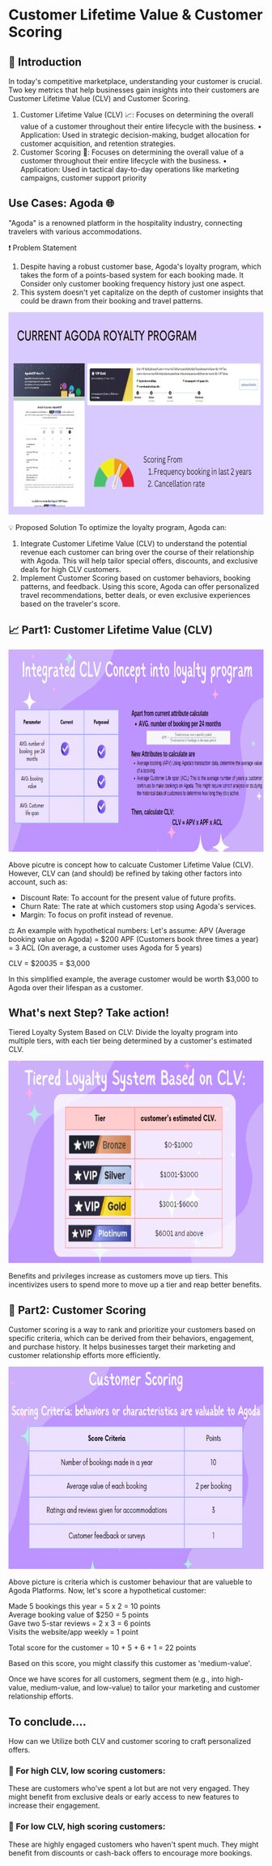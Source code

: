 # Customer Lifetime Value & Customer Scoring

## 📌 Introduction
In today's competitive marketplace, understanding your customer is crucial. Two key metrics that help businesses gain insights into their customers are Customer Lifetime Value (CLV) and Customer Scoring.

1. Customer Lifetime Value (CLV) 📈: Focuses on determining the overall value of a customer throughout their entire lifecycle with the business.
•	Application: Used in strategic decision-making, budget allocation for customer acquisition, and retention strategies.
2. Customer Scoring 🎯: Focuses on determining the overall value of a customer throughout their entire lifecycle with the business.
•	Application: Used in tactical day-to-day operations like marketing campaigns, customer support priority

## Use Cases: Agoda 🌐

"Agoda" is a renowned platform in the hospitality industry, connecting travelers with various accommodations. 

❗ Problem Statement
1) Despite having a robust customer base, Agoda's loyalty program, which takes the form of a points-based system for each booking made. It Consider only customer booking frequency history just one aspect.
2) This system doesn't yet capitalize on the depth of customer insights that could be drawn from their booking and travel patterns.

<p align="center">
  <img src="https://github.com/ween3654/Advanced_Aanlytics-MADT8101/blob/main/section2%3A%20customer%20life%20time%20value/pic/1_current_loyalty_program.PNG" width="700" height="400" alt="Your Image Alt Text">
</p>

💡 Proposed Solution 
To optimize the loyalty program, Agoda can:
1.	Integrate Customer Lifetime Value (CLV) to understand the potential revenue each customer can bring over the course of their relationship with Agoda. This will help tailor special offers, discounts, and exclusive deals for high CLV customers.
2.	Implement Customer Scoring based on customer behaviors, booking patterns, and feedback. Using this score, Agoda can offer personalized travel recommendations, better deals, or even exclusive experiences based on the traveler's score.

## 📈 Part1: Customer Lifetime Value (CLV) 

<p align="center">
  <img src="https://github.com/ween3654/Advanced_Aanlytics-MADT8101/blob/main/section2%3A%20customer%20life%20time%20value/pic/2_new_clv_integration.PNG" width="700" height="400" alt="Your Image Alt Text">
</p>

Above picutre is concept how to calcuate Customer Lifetime Value (CLV). However, CLV can (and should) be refined by taking other factors into account, such as:
- Discount Rate: To account for the present value of future profits.
- Churn Rate: The rate at which customers stop using Agoda's services.
- Margin: To focus on profit instead of revenue. 

⚖️ An example with hypothetical numbers:
Let's assume:
APV (Average booking value on Agoda) = $200
APF (Customers book three times a year) = 3
ACL (On average, a customer uses Agoda for 5 years)

  CLV = $200*3*5 = $3,000 
 
In this simplified example, the average customer would be worth $3,000 to Agoda over their lifespan as a customer.

## What's next Step?  Take action!
 Tiered Loyalty System Based on CLV:
Divide the loyalty program into multiple tiers, with each tier being determined by a customer's estimated CLV.

<p align="center">
  <img src="https://github.com/ween3654/Advanced_Aanlytics-MADT8101/blob/main/section2%3A%20customer%20life%20time%20value/pic/3_new_loyalty_score.PNG" width="700" height="400" alt="Your Image Alt Text">
</p>

Benefits and privileges increase as customers move up tiers. This incentivizes users to spend more to move up a tier and reap better benefits.

## 🎯 Part2:  Customer Scoring
Customer scoring is a way to rank and prioritize your customers based on specific criteria, which can be derived from their behaviors, engagement, and purchase history. It helps businesses target their marketing and customer relationship efforts more efficiently.

<p align="center">
  <img src="https://github.com/ween3654/Advanced_Aanlytics-MADT8101/blob/main/section2%3A%20customer%20life%20time%20value/pic/4_Customer_Scoring.PNG" width="700" height="400" alt="Your Image Alt Text">
</p>

Above picture is criteria which is customer behaviour that are valueble to Agoda Platforms. 
Now, let's score a hypothetical customer:

Made 5 bookings this year = 5 x 2 = 10 points <br>
Average booking value of $250 = 5 points <br>
Gave two 5-star reviews = 2 x 3 = 6 points <br>
Visits the website/app weekly = 1 point <br>

Total score for the customer = 10 + 5 + 6 + 1 = 22 points <br>

Based on this score, you might classify this customer as 'medium-value'.

Once we have scores for all customers, segment them (e.g., into high-value, medium-value, and low-value) to tailor your marketing and customer relationship efforts.

## To conclude....
How can we Utilize both CLV and customer scoring to craft personalized offers.

### 🚀 For high CLV, low scoring customers: 
  These are customers who've spent a lot but are not very engaged. They might benefit from exclusive deals or early access to new features to increase their engagement.
### 💼 For low CLV, high scoring customers: 
  These are highly engaged customers who haven't spent much. They might benefit from discounts or cash-back offers to encourage more bookings.




